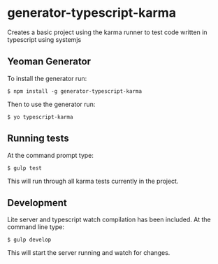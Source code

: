 # generator-typescript-karma

Creates a basic project using the karma runner to test code written in typescript using systemjs

## Yeoman Generator
To install the generator run:

`$ npm install -g generator-typescript-karma`

Then to use the generator run:

`$ yo typescript-karma`

## Running tests

At the command prompt type:  

 `$ gulp test`

This will run through all karma tests currently in the project. 

## Development

Lite server and typescript watch compilation has been included. At the command line type:  

 `$ gulp develop`
 
This will start the server running and watch for changes.
